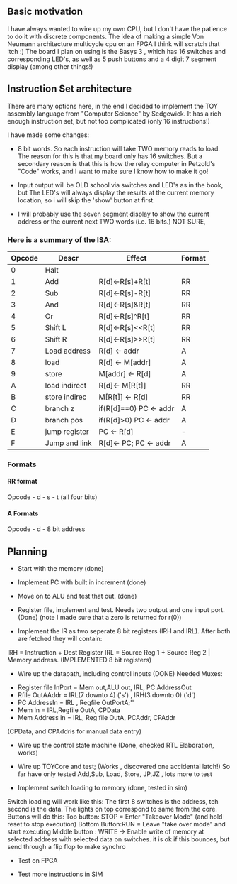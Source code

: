 ## Basic motivation

I have always wanted to wire up my own CPU, but I don't have the patience to do it with discrete components. The idea of making a simple Von Neumann architecture multicycle cpu on an FPGA I think will scratch that itch :)   The board I plan on using is the Basys 3 , which has 16 switches and corresponding LED's, as well as 5 push buttons and a 4 digit 7 segment display (among other things!)


## Instruction Set architecture

There are many options here, in the end I decided to implement the TOY assembly language from "Computer Science" by Sedgewick. It has a rich enough instruction set, but not too complicated (only 16 instructions!)

I have made some changes:

* 8 bit words.  So each instruction will take TWO memory reads to load.  The reason for this is that my board only has 16 switches. But a secondary reason is that this is how the relay computer in Petzold's "Code" works, and I want to make sure I know how to make it go!



* Input output will be OLD school via switches and LED's as in the book, but The LED's will always display the results at the current memory location, so i will skip the 'show' button at first.

* I will probably use the seven segment display to show the current address or the current next TWO words (i.e. 16 bits.) NOT SURE,

### Here is a summary of the ISA:

|Opcode  |  Descr       |   Effect               |  Format |
|--------|--------------|------------------------|---------|
|0       |Halt          |                        |         |
|1       | Add          |R[d]<-R[s]+R[t]         | RR      |
|2       | Sub          |R[d]<-R[s]-R[t]         | RR      |
|3       | And          |R[d]<-R[s]&R[t]         | RR      |
|4       | Or           |R[d]<-R[s]^R[t]         | RR      |
|5       | Shift L      |R[d]<-R[s]<<R[t]        | RR      |
|6       | Shift R      |R[d]<-R[s]>>R[t]        | RR      |
|7       | Load address | R[d] <- addr           | A       |
|8       | load         | R[d] <- M[addr]        | A       |
|9       | store        | M[addr] <- R[d]        | A       |
|A       | load indirect| R[d]<- M[R[t]]         | RR      |
|B       | store indirec| M[R[t]] <- R[d]        | RR      |
|C       | branch z     | if(R[d]==0) PC <- addr | A       |
|D       | branch pos   | if(R[d]>0) PC <- addr  | A       |
|E       | jump register| PC <- R[d]             | -       |
|F       | Jump and link| R[d]<- PC; PC <- addr  | A       |

### Formats

#### RR format
Opcode  -  d  -  s - t (all four bits)

#### A Formats
Opcode  - d  -  8 bit address



## Planning

* Start with the memory (done)

* Implement PC with built in increment (done)

* Move on to ALU and test that out. (done)

* Register file, implement and test. Needs two output and one input port.  (Done)
 (note I made sure that a zero is returned for r(0))

* Implement the IR as two seperate 8 bit registers (IRH and IRL).   After both are fetched they will contain:

IRH = Instruction + Dest Register
IRL = Source Reg 1 + Source Reg 2   |  Memory address.
(IMPLEMENTED 8 bit registers)


* Wire up the datapath, including control inputs (DONE)
Needed Muxes:
- Register file InPort = Mem out,ALU out, IRL, PC AddressOut
- Rfile OutAAddr = IRL(7 downto 4) ('s') , IRH(3 downto 0) ('d')
- PC AddressIn  = IRL , Regfile OutPortA;''
- Mem In = IRL,Regfile OutA, CPData
- Mem Address in = IRL, Reg file OutA, PCAddr, CPAddr

(CPData, and CPAddris for manual data entry)

* Wire up the control state machine (Done, checked RTL Elaboration, works)

* Wire up TOYCore and test; (Works , discovered one accidental latch!)
   So far have only tested Add,Sub, Load, Store, JP,JZ , lots more to test


* Implement switch loading to memory (done, tested in sim)

Switch loading will work like this:  The first 8 switches is the address, teh second is the data.  The lights on top correspond to same from the core.
Buttons will do this:
Top button: STOP = Enter "Takeover Mode"  (and hold reset to stop execution)
Bottom Button:RUN =  Leave "take over mode" and start executing
Middle button : WRITE -> Enable write of memory at selected address  with selected data on switches. it is ok if this bounces, but send through a flip flop to make synchro

* Test on FPGA

* Test more instructions in SIM
